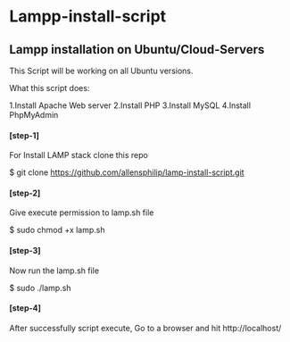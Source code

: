 # Lampp-install-script

<h2>Lampp installation on Ubuntu/Cloud-Servers</h2>
This Script will be working on all Ubuntu versions.

What this script does:

1.Install Apache Web server 
2.Install PHP 
3.Install MySQL 
4.Install PhpMyAdmin

<h4><b>[step-1]</b></h4>

For Install LAMP stack clone this repo

$ git clone https://github.com/allensphilip/lamp-install-script.git

<h4><b>[step-2]</b></h4>

Give execute permission to lamp.sh file

$ sudo chmod +x lamp.sh 

<h4><b>[step-3]</b></h4>
Now run the lamp.sh file

$ sudo ./lamp.sh 

<h4><b>[step-4]</b></h4>

After successfully script execute, Go to a browser and hit http://localhost/
